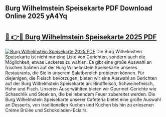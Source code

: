 ## Burg Wilhelmstein Speisekarte PDF Download Online 2025 yA4Yq

# <h2><a href="http://gc8gdj.nevu.top/?p=Burg+Wilhelmstein+Speisekarte">🔗 👉🔴 Burg Wilhelmstein Speisekarte 2025 PDF</a></h2>

[![Burg Wilhelmstein Speisekarte 2025 PDF](https://i.imgur.com/dBaPXMq.png)](http://gc8gdj.nevu.top/?p=Burg+Wilhelmstein+Speisekarte)
Die Burg Wilhelmstein Speisekarte ist nicht nur eine Liste von Gerichten, sondern auch die Möglichkeit, etwas Leckeres zu wählen. Es gibt eine große Auswahl an frischen Salaten auf der Burg Wilhelmstein Speisekarte unseres Restaurants, die Sie in unserem Salatbereich probieren können. Für diejenigen, die Fleisch bevorzugen, bieten wir eine Auswahl an Gerichten auf der Burg Wilhelmstein Speisekarte an: Rindfleisch, Schweinefleisch, Huhn und Fisch. Unseren Auserwählten bieten wir Gourmet-Gerichte wie Schaschlik und Steak an, die bei lebendem Feuer zubereitet werden. Die Burg Wilhelmstein Speisekarte unserer Cafeteria bietet eine große Auswahl an Desserts, von traditionellen Kuchen und Kuchen bis hin zu erlesenen Crème Brûlée und Schokoladen-Eclairs.
